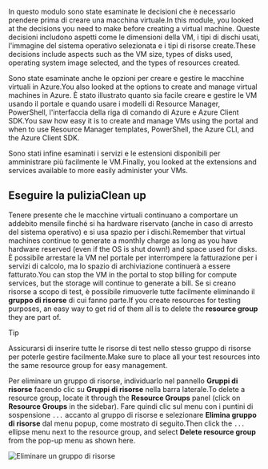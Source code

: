 <span data-ttu-id="638e9-101">In questo modulo sono state esaminate le decisioni che è necessario prendere prima di creare una macchina virtuale.</span><span class="sxs-lookup"><span data-stu-id="638e9-101">In this module, you looked at the decisions you need to make before creating a virtual machine.</span></span> <span data-ttu-id="638e9-102">Queste decisioni includono aspetti come le dimensioni della VM, i tipi di dischi usati, l'immagine del sistema operativo selezionata e i tipi di risorse create.</span><span class="sxs-lookup"><span data-stu-id="638e9-102">These decisions include aspects such as the VM size, types of disks used, operating system image selected, and the types of resources created.</span></span>

<span data-ttu-id="638e9-103">Sono state esaminate anche le opzioni per creare e gestire le macchine virtuali in Azure.</span><span class="sxs-lookup"><span data-stu-id="638e9-103">You also looked at the options to create and manage virtual machines in Azure.</span></span> <span data-ttu-id="638e9-104">È stato illustrato quanto sia facile creare e gestire le VM usando il portale e quando usare i modelli di Resource Manager, PowerShell, l'interfaccia della riga di comando di Azure e Azure Client SDK.</span><span class="sxs-lookup"><span data-stu-id="638e9-104">You saw how easy it is to create and manage VMs using the portal and when to use Resource Manager templates, PowerShell, the Azure CLI, and the Azure Client SDK.</span></span>

<span data-ttu-id="638e9-105">Sono stati infine esaminati i servizi e le estensioni disponibili per amministrare più facilmente le VM.</span><span class="sxs-lookup"><span data-stu-id="638e9-105">Finally, you looked at the extensions and services available to more easily administer your VMs.</span></span>

## <a name="clean-up"></a><span data-ttu-id="638e9-106">Eseguire la pulizia</span><span class="sxs-lookup"><span data-stu-id="638e9-106">Clean up</span></span>
<!---TODO: Update for sandbox?--->

<span data-ttu-id="638e9-107">Tenere presente che le macchine virtuali continuano a comportare un addebito mensile finché si ha hardware riservato (anche in caso di arresto del sistema operativo) e si usa spazio per i dischi.</span><span class="sxs-lookup"><span data-stu-id="638e9-107">Remember that virtual machines continue to generate a monthly charge as long as you have hardware reserved (even if the OS is shut down!) and space used for disks.</span></span> <span data-ttu-id="638e9-108">È possibile arrestare la VM nel portale per interrompere la fatturazione per i servizi di calcolo, ma lo spazio di archiviazione continuerà a essere fatturato.</span><span class="sxs-lookup"><span data-stu-id="638e9-108">You can stop the VM in the portal to stop billing for compute services, but the storage will continue to generate a bill.</span></span> <span data-ttu-id="638e9-109">Se si creano risorse a scopo di test, è possibile rimuoverle tutte facilmente eliminando il **gruppo di risorse** di cui fanno parte.</span><span class="sxs-lookup"><span data-stu-id="638e9-109">If you create resources for testing purposes, an easy way to get rid of them all is to delete the **resource group** they are part of.</span></span>

> [!TIP]
> <span data-ttu-id="638e9-110">Assicurarsi di inserire tutte le risorse di test nello stesso gruppo di risorse per poterle gestire facilmente.</span><span class="sxs-lookup"><span data-stu-id="638e9-110">Make sure to place all your test resources into the same resource group for easy management.</span></span>

<span data-ttu-id="638e9-111">Per eliminare un gruppo di risorse, individuarlo nel pannello **Gruppi di risorse** facendo clic su **Gruppi di risorse** nella barra laterale.</span><span class="sxs-lookup"><span data-stu-id="638e9-111">To delete a resource group, locate it through the **Resource Groups** panel (click on **Resource Groups** in the sidebar).</span></span> <span data-ttu-id="638e9-112">Fare quindi clic sul menu con i puntini di sospensione `...` accanto al gruppo di risorse e selezionare **Elimina gruppo di risorse** dal menu popup, come mostrato di seguito.</span><span class="sxs-lookup"><span data-stu-id="638e9-112">Then click the `...` ellipse menu next to the resource group, and select **Delete resource group** from the pop-up menu as shown here.</span></span>

![Eliminare un gruppo di risorse](../media-draft/7-delete-rgs.png)
